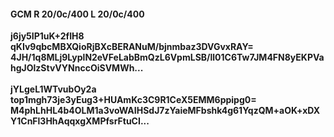 #### GCM R 20/0c/400 L 20/0c/400
**j6jy5IP1uK+2fIH8**<br/>**qKIv9qbcMBXQioRjBXcBERANuM/bjnmbaz3DVGvxRAY=**<br/>**4JH/1q8MLj9LyplN2eVFeLabBmQzL6VpmLSB/ll01C6Tw7JM4FN8yEKPVahgJOlzStvVYNnccOiSVMWh...**<br/><br/>
**jYLgeL1WTvubOy2a**<br/>**top1mgh73je3yEug3+HUAmKc3C9R1CeX5EMM6ppipg0=**<br/>**M4phLhHL4b4OLM1a3voWAIHSdJ7zYaieMFbshk4g61YqzQM+aOK+xDXY1CnFl3HhAqqxgXMPfsrFtuCI...**